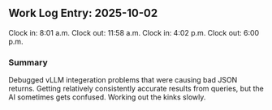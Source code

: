 ## Work Log Entry: 2025-10-02

Clock in: 8:01 a.m.
Clock out: 11:58 a.m.
Clock in: 4:02 p.m.
Clock out: 6:00 p.m.

### Summary

Debugged vLLM integeration problems that were causing bad JSON returns. Getting relatively consistently accurate results from queries, but the AI sometimes gets confused. Working out the kinks slowly. 